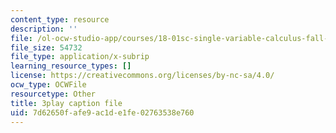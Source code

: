 ```yaml
---
content_type: resource
description: ''
file: /ol-ocw-studio-app/courses/18-01sc-single-variable-calculus-fall-2010/7d62650fafe9ac1de1fe02763538e760_9v25gg2qJYE.srt
file_size: 54732
file_type: application/x-subrip
learning_resource_types: []
license: https://creativecommons.org/licenses/by-nc-sa/4.0/
ocw_type: OCWFile
resourcetype: Other
title: 3play caption file
uid: 7d62650f-afe9-ac1d-e1fe-02763538e760
---
```

